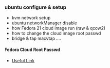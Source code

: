### ubuntu configure & setup ###

- kvm network setup
- ubuntu  networkManager disable
- how  Fedora 21 cloud image run (raw & qcow2)
- how to change the cloud image root passwd
- bridge & tap  macvtap ....

#### Fedora Cloud Root Passwd ####

-  [Useful Link](http://libguestfs.org/virt-customize.1.html)
